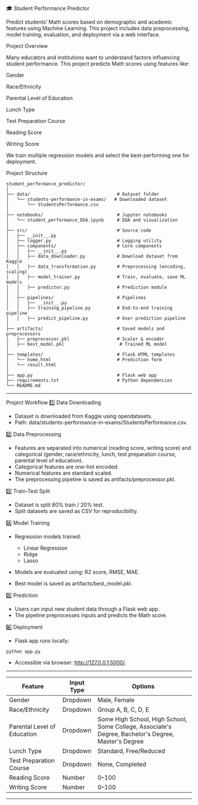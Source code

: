 🎓 Student Performance Predictor

Predict students’ Math scores based on demographic and academic features using Machine Learning. This project includes data preprocessing, model training, evaluation, and deployment via a web interface.

Project Overview

Many educators and institutions want to understand factors influencing student performance. This project predicts Math scores using features like:

Gender

Race/Ethnicity

Parental Level of Education

Lunch Type

Test Preparation Course

Reading Score

Writing Score

We train multiple regression models and select the best-performing one for deployment.

Project Structure

```
student_performance_predictor/
│
├── data/                                 # Dataset folder
│   └── students-performance-in-exams/   # Downloaded dataset
│       └── StudentsPerformance.csv
│
├── notebooks/                            # Jupyter notebooks
│   └── student_performance_EDA.ipynb     # EDA and visualization
│
├── src/                                  # Source code
│   ├── __init__.py
│   ├── logger.py                         # Logging utility
│   ├── components/                       # Core components
│   │   ├── __init__.py
│   │   ├── data_downloader.py            # Download dataset from Kaggle
│   │   ├── data_transformation.py        # Preprocessing (encoding, scaling)
│   │   ├── model_trainer.py              # Train, evaluate, save ML models
│   │   ├── predictor.py                  # Prediction module
│   │
│   ├── pipelines/                        # Pipelines
│   │   ├── __init__.py
│   │   ├── training_pipeline.py          # End-to-end training pipeline
│   │   ├── predict_pipeline.py           # User prediction pipeline
│
├── artifacts/                            # Saved models and preprocessors
│   ├── preprocessor.pkl                  # Scaler & encoder
│   ├── best_model.pkl                     # Trained ML model
│
├── templates/                            # Flask HTML templates
│   └── home.html                         # Prediction form
│   └── result.html                          
│
├── app.py                                # Flask web app
├── requirements.txt                      # Python dependencies
└── README.md                             
```

---
Project Workflow
1️⃣ Data Downloading
- Dataset is downloaded from Kaggle using opendatasets.
- Path: data/students-performance-in-exams/StudentsPerformance.csv.

2️⃣ Data Preprocessing
- Features are separated into numerical (reading score, writing score) and categorical (gender, race/ethnicity, lunch, test preparation course, parental level of education).
- Categorical features are one-hot encoded.
- Numerical features are standard scaled.
- The preprocessing pipeline is saved as artifacts/preprocessor.pkl.

3️⃣ Train-Test Split
- Dataset is split 80% train / 20% test.
- Split datasets are saved as CSV for reproducibility.

4️⃣ Model Training
- Regression models trained:
  - Linear Regression
  - Ridge
  - Lasso

- Models are evaluated using: R2 score, RMSE, MAE.
- Best model is saved as artifacts/best_model.pkl.

5️⃣ Prediction

- Users can input new student data through a Flask web app.
- The pipeline preprocesses inputs and predicts the Math score.

6️⃣ Deployment

- Flask app runs locally:
```
python app.py
```
- Accessible via browser: http://127.0.0.1:5000/.
---
| Feature                     | Input Type | Options                                                                                             |
| --------------------------- | ---------- | --------------------------------------------------------------------------------------------------- |
| Gender                      | Dropdown   | Male, Female                                                                                        |
| Race/Ethnicity              | Dropdown   | Group A, B, C, D, E                                                                                 |
| Parental Level of Education | Dropdown   | Some High School, High School, Some College, Associate's Degree, Bachelor's Degree, Master's Degree |
| Lunch Type                  | Dropdown   | Standard, Free/Reduced                                                                              |
| Test Preparation Course     | Dropdown   | None, Completed                                                                                     |
| Reading Score               | Number     | 0–100                                                                                               |
| Writing Score               | Number     | 0–100                                                                                               |
---
